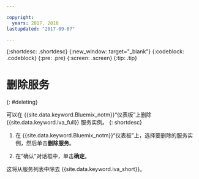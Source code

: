 ```yaml
---

copyright:
  years: 2017, 2018
lastupdated: "2017-09-07"

---
```


{:shortdesc: .shortdesc}
{:new_window: target="_blank"}
{:codeblock: .codeblock}
{:pre: .pre}
{:screen: .screen}
{:tip: .tip}


# 删除服务
{: #deleting}

可以在 {{site.data.keyword.Bluemix_notm}}“仪表板”上删除 {{site.data.keyword.iva_full}} 服务实例。
{: shortdesc}

1. 在 {{site.data.keyword.Bluemix_notm}}“仪表板”上，选择要删除的服务实例，然后单击**删除服务**。

3. 在“确认”对话框中，单击**确定**。

这将从服务列表中除去 {{site.data.keyword.iva_short}}。
